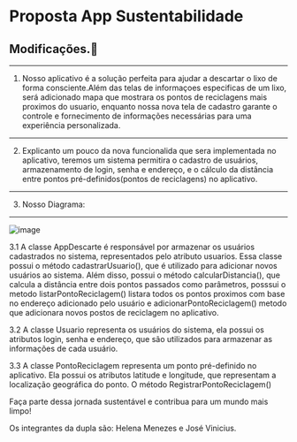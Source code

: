 # Proposta App Sustentabilidade

## Modificações.🚩

---

1. Nosso aplicativo é a solução perfeita para ajudar a descartar o lixo de forma consciente.Além das telas de informaçoes especificas de um lixo, será adicionado mapa que mostrara os pontos de reciclagens mais proximos do usuario, enquanto nossa nova tela de cadastro garante o controle e fornecimento de informações necessárias para uma experiência personalizada.

---

2. Explicanto um pouco da nova funcionalida que sera implementada no aplicativo, teremos um sistema permitira o cadastro de usuários, armazenamento de login, senha e endereço, e o cálculo da distância entre pontos pré-definidos(pontos de reciclagens) no aplicativo.

---

3. Nosso Diagrama:
---
![image](https://github.com/LenaMenezes/Proposta_App_Sustentabilidade/assets/127405481/f3561367-a96c-4a9e-93d5-1a4e09dc1997)


3.1 A classe AppDescarte é responsável por armazenar os usuários cadastrados no sistema, representados pelo atributo usuarios. Essa classe possui o método cadastrarUsuario(), que é utilizado para adicionar novos usuários ao sistema. Além disso, possui o método calcularDistancia(), que calcula a distância entre dois pontos passados como parâmetros, posssui o metodo listarPontoReciclagem() listara todos os pontos proximos com base no endereço adicionado pelo usuário e adicionarPontoReciclagem() metodo que adicionara novos postos de reciclagem no aplicativo.

3.2 A classe Usuario representa os usuários do sistema, ela possui os atributos login, senha e endereço, que são utilizados para armazenar as informações de cada usuário.

3.3 A classe PontoReciclagem representa um ponto pré-definido no aplicativo. Ela possui os atributos latitude e longitude, que representam a localização geográfica do ponto. O método RegistrarPontoReciclagem()

Faça parte dessa jornada sustentável e contribua para um mundo mais limpo!

Os integrantes da dupla são: Helena Menezes e José Vinicius. 
